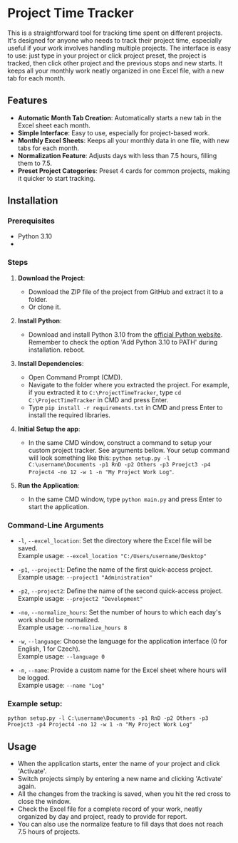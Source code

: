 # Project Time Tracker

This is a straightforward tool for tracking time spent on different projects. It's designed for anyone who needs to track their project time, especially useful if your work involves handling multiple projects. The interface is easy to use: just type in your project or click project preset, the project is tracked, then click other project and the previous stops and new starts. It keeps all your monthly work neatly organized in one Excel file, with a new tab for each month.

## Features
- **Automatic Month Tab Creation**: Automatically starts a new tab in the Excel sheet each month.
- **Simple Interface**: Easy to use, especially for project-based work.
- **Monthly Excel Sheets**: Keeps all your monthly data in one file, with new tabs for each month.
- **Normalization Feature**: Adjusts days with less than 7.5 hours, filling them to 7.5.
- **Preset Project Categories**: Preset 4 cards for common projects, making it quicker to start tracking.

## Installation

### Prerequisites
- Python 3.10
- 
### Steps
1. **Download the Project**:
   - Download the ZIP file of the project from GitHub and extract it to a folder.
   - Or clone it.

2. **Install Python**:
   - Download and install Python 3.10 from the [official Python website](https://www.python.org/downloads/). Remember to check the option 'Add Python 3.10 to PATH' during installation. reboot.

3. **Install Dependencies**:
   - Open Command Prompt (CMD).
   - Navigate to the folder where you extracted the project. For example, if you extracted it to `C:\ProjectTimeTracker`, type `cd C:\ProjectTimeTracker` in CMD and press Enter.
   - Type `pip install -r requirements.txt` in CMD and press Enter to install the required libraries.

4. **Initial Setup the app**:
   - In the same CMD window, construct a command to setup your custom project tracker. See arguments bellow. Your setup command will look something like this: `python setup.py -l C:\username\Documents -p1 RnD -p2 Others -p3 Proejct3 -p4 Project4 -no 12 -w 1 -n "My Project Work Log"`.

5. **Run the Application**:
   - In the same CMD window, type `python main.py` and press Enter to start the application.


### Command-Line Arguments

- `-l`, `--excel_location`: Set the directory where the Excel file will be saved.  
  Example usage: `--excel_location "C:/Users/username/Desktop"`

- `-p1`, `--project1`: Define the name of the first quick-access project.  
  Example usage: `--project1 "Administration"`

- `-p2`, `--project2`: Define the name of the second quick-access project.  
  Example usage: `--project2 "Development"`

- `-no`, `--normalize_hours`: Set the number of hours to which each day's work should be normalized.  
  Example usage: `--normalize_hours 8`

- `-w`, `--language`: Choose the language for the application interface (0 for English, 1 for Czech).  
  Example usage: `--language 0`

- `-n`, `--name`: Provide a custom name for the Excel sheet where hours will be logged.  
  Example usage: `--name "Log"`

### Example setup:
`python setup.py -l C:\username\Documents -p1 RnD -p2 Others -p3 Proejct3 -p4 Project4 -no 12 -w 1 -n "My Project Work Log"`

## Usage
- When the application starts, enter the name of your project and click 'Activate'.
- Switch projects simply by entering a new name and clicking 'Activate' again.
- All the changes from the tracking is saved, when you hit the red cross to close the window.
- Check the Excel file for a complete record of your work, neatly organized by day and project, ready to provide for report.
- You can also use the normalize feature to fill days that does not reach 7.5 hours of projects.

